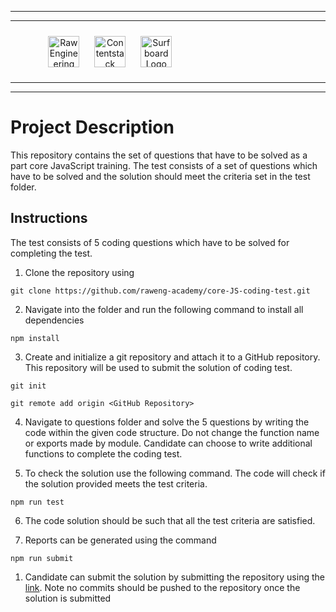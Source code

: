 <hr/>
<hr/>
<div style="width:80%; margin:auto">
<img src="https://cdn.fs.teachablecdn.com/x9yTAU9KTOSTBuyNAwHh" alt="Raw Engineering Logo" height="50px" width="auto" display="inline" style="text-align:center; padding:10px">
<img src="https://cdn.fs.teachablecdn.com/r5Y7qjbqT06GjMS4QA0W" alt="Contentstack Logo" height="50px" width="auto"display="inline" style="text-align:center; padding:10px">
<img src="https://cdn.fs.teachablecdn.com/Im7e2oBzRcK0CpFhP679" alt="Surfboard Logo" height="50px" width="auto" display="inline" style="text-align:center; padding:10px" >
</div>
<hr/>
<hr/>

# Project Description

This repository contains the set of questions that have to be solved as a part
core JavaScript training. The test consists of a set of questions which have to
be solved and the solution should meet the criteria set in the test folder.

## Instructions

The test consists of 5 coding questions which have to be solved for completing
the test.

1. Clone the repository using

```
git clone https://github.com/raweng-academy/core-JS-coding-test.git
```

2. Navigate into the folder and run the following command to install all
   dependencies

```
npm install
```

3. Create and initialize a git repository and attach it to a GitHub repository.
   This repository will be used to submit the solution of coding test.

```
git init
```

```
git remote add origin <GitHub Repository>
```

4. Navigate to questions folder and solve the 5 questions by writing the code
   within the given code structure. Do not change the function name or exports
   made by module. Candidate can choose to write additional functions to
   complete the coding test.

5. To check the solution use the following command. The code will check if the
   solution provided meets the test criteria.

```
npm run test
```

6. The code solution should be such that all the test criteria are satisfied.

7. Reports can be generated using the command

```
npm run submit
```

1. Candidate can submit the solution by submitting the repository using the
   [link](https://forms.gle/G84E67SaoCqYR3YF7). Note no commits should be pushed
   to the repository once the solution is submitted
